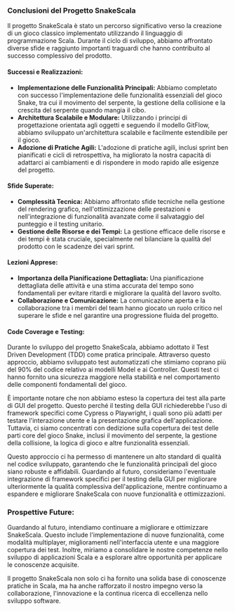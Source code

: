 ### Conclusioni del Progetto SnakeScala

Il progetto SnakeScala è stato un percorso significativo verso la creazione di un gioco classico implementato utilizzando il linguaggio di programmazione Scala. Durante il ciclo di sviluppo, abbiamo affrontato diverse sfide e raggiunto importanti traguardi che hanno contribuito al successo complessivo del prodotto.

#### Successi e Realizzazioni:
- **Implementazione delle Funzionalità Principali:** Abbiamo completato con successo l'implementazione delle funzionalità essenziali del gioco Snake, tra cui il movimento del serpente, la gestione della collisione e la crescita del serpente quando mangia il cibo.
- **Architettura Scalabile e Modulare:** Utilizzando i principi di progettazione orientata agli oggetti e seguendo il modello GitFlow, abbiamo sviluppato un'architettura scalabile e facilmente estendibile per il gioco.
- **Adozione di Pratiche Agili:** L'adozione di pratiche agili, inclusi sprint ben pianificati e cicli di retrospettiva, ha migliorato la nostra capacità di adattarci ai cambiamenti e di rispondere in modo rapido alle esigenze del progetto.

#### Sfide Superate:
- **Complessità Tecnica:** Abbiamo affrontato sfide tecniche nella gestione del rendering grafico, nell'ottimizzazione delle prestazioni e nell'integrazione di funzionalità avanzate come il salvataggio del punteggio e il testing unitario.
- **Gestione delle Risorse e dei Tempi:** La gestione efficace delle risorse e dei tempi è stata cruciale, specialmente nel bilanciare la qualità del prodotto con le scadenze dei vari sprint.

#### Lezioni Apprese:
- **Importanza della Pianificazione Dettagliata:** Una pianificazione dettagliata delle attività e una stima accurata del tempo sono fondamentali per evitare ritardi e migliorare la qualità del lavoro svolto.
- **Collaborazione e Comunicazione:** La comunicazione aperta e la collaborazione tra i membri del team hanno giocato un ruolo critico nel superare le sfide e nel garantire una progressione fluida del progetto.

#### Code Coverage e Testing:
Durante lo sviluppo del progetto SnakeScala, abbiamo adottato il Test Driven Development (TDD) come pratica principale. Attraverso questo approccio, abbiamo sviluppato test automatizzati che stimiamo coprano più del 90% del codice relativo ai modelli Model e ai Controller. Questi test ci hanno fornito una sicurezza maggiore nella stabilità e nel comportamento delle componenti fondamentali del gioco.

È importante notare che non abbiamo esteso la copertura dei test alla parte di GUI del progetto. Questo perché il testing della GUI richiederebbe l'uso di framework specifici come Cypress o Playwright, i quali sono più adatti per testare l'interazione utente e la presentazione grafica dell'applicazione. Tuttavia, ci siamo concentrati con dedizione sulla copertura dei test delle parti core del gioco Snake, inclusi il movimento del serpente, la gestione della collisione, la logica di gioco e altre funzionalità essenziali.

Questo approccio ci ha permesso di mantenere un alto standard di qualità nel codice sviluppato, garantendo che le funzionalità principali del gioco siano robuste e affidabili. Guardando al futuro, consideriamo l'eventuale integrazione di framework specifici per il testing della GUI per migliorare ulteriormente la qualità complessiva dell'applicazione, mentre continuamo a espandere e migliorare SnakeScala con nuove funzionalità e ottimizzazioni.

### Prospettive Future:
Guardando al futuro, intendiamo continuare a migliorare e ottimizzare SnakeScala. Questo include l'implementazione di nuove funzionalità, come modalità multiplayer, miglioramenti nell'interfaccia utente e una maggiore copertura dei test. Inoltre, miriamo a consolidare le nostre competenze nello sviluppo di applicazioni Scala e a esplorare altre opportunità per applicare le conoscenze acquisite.

Il progetto SnakeScala non solo ci ha fornito una solida base di conoscenze pratiche in Scala, ma ha anche rafforzato il nostro impegno verso la collaborazione, l'innovazione e la continua ricerca di eccellenza nello sviluppo software.
